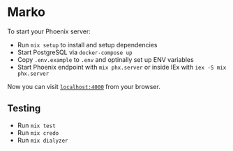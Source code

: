 # Marko

To start your Phoenix server:

  * Run `mix setup` to install and setup dependencies
  * Start PostgreSQL via `docker-compose up`
  * Copy `.env.example` to `.env` and optinally set up ENV variables
  * Start Phoenix endpoint with `mix phx.server` or inside IEx with `iex -S mix phx.server`

Now you can visit [`localhost:4000`](http://localhost:4000) from your browser.


## Testing

  * Run `mix test`
  * Run `mix credo`
  * Run `mix dialyzer`